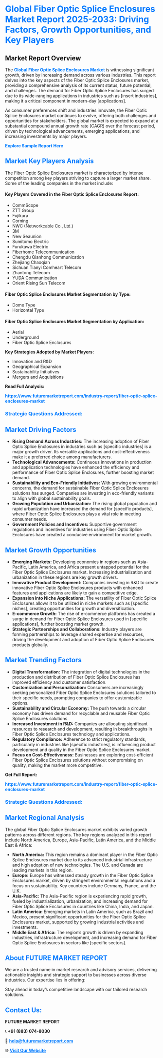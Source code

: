 <h1 style="color: #007BFF;">Global Fiber Optic Splice Enclosures Market Report 2025-2033: Driving Factors, Growth Opportunities, and Key Players</h1>

<section id="overview">
<h2>Market Report Overview</h2>
<p>The <a href="https://www.futuremarketreport.com/industry-report/fiber-optic-splice-enclosures-market" style="color: #007BFF; text-decoration: none;"><strong>Global Fiber Optic Splice Enclosures Market</strong></a> is witnessing significant growth, driven by increasing demand across various industries. This report delves into the key aspects of the Fiber Optic Splice Enclosures market, providing a comprehensive analysis of its current status, future potential, and challenges. The demand for Fiber Optic Splice Enclosures has surged due to its wide-ranging applications in industries such as [insert industries], making it a critical component in modern-day [applications].</p>
<p>As consumer preferences shift and industries innovate, the Fiber Optic Splice Enclosures market continues to evolve, offering both challenges and opportunities for stakeholders. The global market is expected to expand at a substantial compound annual growth rate (CAGR) over the forecast period, driven by technological advancements, emerging applications, and increasing investments by major players.</p>
</section>

<section id="overview">
<p><a href="https://www.futuremarketreport.com/request-sample/reportId=124239" style="color: #007BFF; text-decoration: none;"><strong>Explore Sample Report Here</strong></a></p>
</section>

<section id="key-players">
<h2 style="color: #007BFF;">Market Key Players Analysis</h2>
<p>The Fiber Optic Splice Enclosures market is characterized by intense competition among key players striving to capture a larger market share. Some of the leading companies in the market include:</p>
<h4>Key Players Covered in the Fiber Optic Splice Enclosures Report:</h4>
<ul><li>CommScope</li><li>ZTT Group</li><li>Fujikura</li><li>Corning</li><li>NWC (Networkcable Co., Ltd.)</li><li>3M</li><li>New Seaunion</li><li>Sumitomo Electric</li><li>Furukawa Electric</li><li>Fiberhome Telecommunication</li><li>Chengdu Qianhong Communication</li><li>Zhejiang Chaoqian</li><li>Sichuan Tianyi Comheart Telecom</li><li>Zhantong Telecom</li><li>YUDA Communication</li><li>Orient Rising Sun Telecom</li></ul>
<h4>Fiber Optic Splice Enclosures Market Segmentation by Type:</h4>
<ul><li>Dome Type</li><li>Horizontal Type</li></ul>

<h4>Fiber Optic Splice Enclosures Market Segmentation by Application:</h4>
<ul><li>Aerial</li><li>Underground</li><li>Fiber Optic Splice Enclosures</li></ul>
<p><strong>Key Strategies Adopted by Market Players:</strong></p>
<ul>
<li>Innovation and R&D</li>
<li>Geographical Expansion</li>
<li>Sustainability Initiatives</li>
<li>Mergers and Acquisitions</li>
</ul>
</section>

<section>
<p><strong>Read Full Analysis: </strong></p><a href="https://www.futuremarketreport.com/industry-report/fiber-optic-splice-enclosures-market" style="color: #007BFF; text-decoration: none;"><strong>https://www.futuremarketreport.com/industry-report/fiber-optic-splice-enclosures-market</strong></a>
<h3 style="color: #007BFF;">Strategic Questions Addressed:</h3>
</section>

<section id="driving-factors">
<h2 style="color: #007BFF;">Market Driving Factors</h2>
<ul>
<li><strong>Rising Demand Across Industries:</strong> The increasing adoption of Fiber Optic Splice Enclosures in industries such as [specific industries] is a major growth driver. Its versatile applications and cost-effectiveness make it a preferred choice among manufacturers.</li>
<li><strong>Technological Advancements:</strong> Continuous innovations in production and application technologies have enhanced the efficiency and performance of Fiber Optic Splice Enclosures, further boosting market demand.</li>
<li><strong>Sustainability and Eco-Friendly Initiatives:</strong> With growing environmental concerns, the demand for sustainable Fiber Optic Splice Enclosures solutions has surged. Companies are investing in eco-friendly variants to align with global sustainability goals.</li>
<li><strong>Growing Population and Urbanization:</strong> The rising global population and rapid urbanization have increased the demand for [specific products], where Fiber Optic Splice Enclosures plays a vital role in meeting consumer needs.</li>
<li><strong>Government Policies and Incentives:</strong> Supportive government regulations and incentives for industries using Fiber Optic Splice Enclosures have created a conducive environment for market growth.</li>
</ul>
</section>

<section id="growth-opportunities">
<h2 style="color: #007BFF;">Market Growth Opportunities</h2>
<ul>
<li><strong>Emerging Markets:</strong> Developing economies in regions such as Asia-Pacific, Latin America, and Africa present untapped potential for the Fiber Optic Splice Enclosures market. Increasing industrialization and urbanization in these regions are key growth drivers.</li>
<li><strong>Innovative Product Development:</strong> Companies investing in R&D to create innovative Fiber Optic Splice Enclosures products with enhanced features and applications are likely to gain a competitive edge.</li>
<li><strong>Expansion into Niche Applications:</strong> The versatility of Fiber Optic Splice Enclosures allows it to be utilized in niche markets such as [specific niches], creating opportunities for growth and diversification.</li>
<li><strong>E-commerce Growth:</strong> The rise of e-commerce platforms has created a surge in demand for Fiber Optic Splice Enclosures used in [specific applications], further boosting market growth.</li>
<li><strong>Strategic Partnerships and Collaborations:</strong> Industry players are forming partnerships to leverage shared expertise and resources, driving the development and adoption of Fiber Optic Splice Enclosures products globally.</li>
</ul>
</section>

<section id="trending-factors">
<h2 style="color: #007BFF;">Market Trending Factors</h2>
<ul>
<li><strong>Digital Transformation:</strong> The integration of digital technologies in the production and distribution of Fiber Optic Splice Enclosures has improved efficiency and customer satisfaction.</li>
<li><strong>Customization and Personalization:</strong> Consumers are increasingly seeking personalized Fiber Optic Splice Enclosures solutions tailored to their specific needs, prompting companies to offer customizable options.</li>
<li><strong>Sustainability and Circular Economy:</strong> The push towards a circular economy has driven demand for recyclable and reusable Fiber Optic Splice Enclosures solutions.</li>
<li><strong>Increased Investment in R&D:</strong> Companies are allocating significant resources to research and development, resulting in breakthroughs in Fiber Optic Splice Enclosures technology and applications.</li>
<li><strong>Regulatory Compliance:</strong> Adherence to strict regulatory standards, particularly in industries like [specific industries], is influencing product development and quality in the Fiber Optic Splice Enclosures market.</li>
<li><strong>Focus on Cost-Effectiveness:</strong> Businesses are exploring cost-efficient Fiber Optic Splice Enclosures solutions without compromising on quality, making the market more competitive.</li>
</ul>
</section>

<section>
<p><strong>Get Full Report: </strong></p><a href="https://www.futuremarketreport.com/industry-report/fiber-optic-splice-enclosures-market" style="color: #007BFF; text-decoration: none;"><strong>https://www.futuremarketreport.com/industry-report/fiber-optic-splice-enclosures-market</strong></a>
<h3 style="color: #007BFF;">Strategic Questions Addressed:</h3>
</section>


<section id="regional-analysis">
<h2 style="color: #007BFF;">Market Regional Analysis</h2>
<p>The global Fiber Optic Splice Enclosures market exhibits varied growth patterns across different regions. The key regions analyzed in this report include North America, Europe, Asia-Pacific, Latin America, and the Middle East & Africa:</p>
<ul>
<li><strong>North America:</strong> This region remains a dominant player in the Fiber Optic Splice Enclosures market due to its advanced industrial infrastructure and high adoption of new technologies. The U.S. and Canada are leading markets in this region.</li>
<li><strong>Europe:</strong> Europe has witnessed steady growth in the Fiber Optic Splice Enclosures market, driven by stringent environmental regulations and a focus on sustainability. Key countries include Germany, France, and the U.K.</li>
<li><strong>Asia-Pacific:</strong> The Asia-Pacific region is experiencing rapid growth, fueled by industrialization, urbanization, and increasing demand for Fiber Optic Splice Enclosures in countries like China, India, and Japan.</li>
<li><strong>Latin America:</strong> Emerging markets in Latin America, such as Brazil and Mexico, present significant opportunities for the Fiber Optic Splice Enclosures market, supported by growing industrial activities and investments.</li>
<li><strong>Middle East & Africa:</strong> The region’s growth is driven by expanding industries, infrastructure development, and increasing demand for Fiber Optic Splice Enclosures in sectors like [specific sectors].</li>
</ul>
</section>

<footer>
<h2 style="color: #007BFF;">About FUTURE MARKET REPORT</h2>
<p>We are a trusted name in market research and advisory services, delivering actionable insights and strategic support to businesses across diverse industries. Our expertise lies in offering:</p>

<p>Stay ahead in today’s competitive landscape with our tailored research solutions.</p>

<h2 style="color: #007BFF;">Contact Us:</h2>
<p><strong>FUTURE MARKET REPORT</strong></p>
<p>📞 <strong>+91 (883) 074-8030</strong></p>
<p>📧 <strong><a href="mailto:help@futuremarketreport.com" style="color: #007BFF;">help@futuremarketreport.com</a></strong></p>
<p>🌐 <strong><a href="https://www.futuremarketreport.com/" style="color: #007BFF;">Visit Our Website</a></strong></p>
</footer>